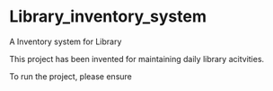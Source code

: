 # Library_inventory_system
A Inventory system for Library

This project has been invented for maintaining daily library acitvities.

To run the project, please ensure 
